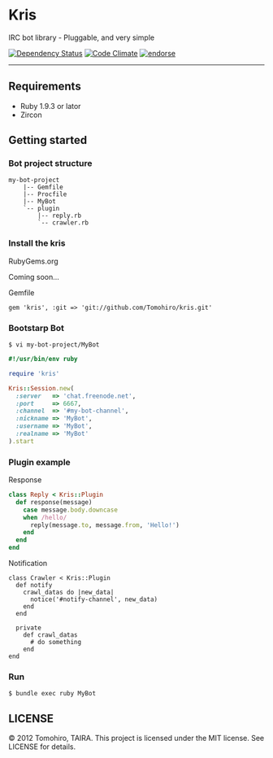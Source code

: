 Kris
================================================================================

IRC bot library - Pluggable, and very simple

[![Dependency Status](https://gemnasium.com/Tomohiro/kris.png)](https://gemnasium.com/Tomohiro/kris)
[![Code Climate](https://codeclimate.com/badge.png)](https://codeclimate.com/github/Tomohiro/kris)
[![endorse](http://api.coderwall.com/tomohiro/endorsecount.png)](http://coderwall.com/tomohiro)


---


Requirements
--------------------------------------------------------------------------------

- Ruby 1.9.3 or lator
- Zircon


Getting started
--------------------------------------------------------------------------------


### Bot project structure

    my-bot-project
        |-- Gemfile
        |-- Procfile
        |-- MyBot
        `-- plugin
            |-- reply.rb
            `-- crawler.rb


### Install the kris

RubyGems.org

Coming soon...


Gemfile

    gem 'kris', :git => 'git://github.com/Tomohiro/kris.git'


### Bootstarp Bot

    $ vi my-bot-project/MyBot

```ruby
#!/usr/bin/env ruby

require 'kris'

Kris::Session.new(
  :server   => 'chat.freenode.net',
  :port     => 6667,
  :channel  => '#my-bot-channel',
  :nickname => 'MyBot',
  :username => 'MyBot',
  :realname => 'MyBot'
).start
```


### Plugin example

Response

```ruby
class Reply < Kris::Plugin
  def response(message)
    case message.body.downcase
    when /hello/
      reply(message.to, message.from, 'Hello!')
    end
  end
end
```

Notification

```Crawler
class Crawler < Kris::Plugin
  def notify
    crawl_datas do |new_data|
      notice('#notify-channel', new_data)
    end
  end

  private
    def crawl_datas
      # do something
    end
end
```


### Run

    $ bundle exec ruby MyBot




LICENSE
--------------------------------------------------------------------------------

&copy; 2012 Tomohiro, TAIRA.
This project is licensed under the MIT license.
See LICENSE for details.
